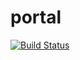 portal
======

[![Build Status](https://buildhive.cloudbees.com/job/gajumaru/job/portal/badge/icon)](https://buildhive.cloudbees.com/job/gajumaru/job/portal/)
